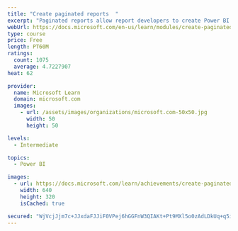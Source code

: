 ```yaml
---
title: "Create paginated reports  "
excerpt: "Paginated reports allow report developers to create Power BI artifacts that have tightly controlled rendering requirements. Paginated reports are ideal for creating sales invoices, receipts, purchase orders, and tabular data. This module will teach you how to create reports, add parameters, and work with tables and charts in paginated reports."
webUrl: https://docs.microsoft.com/en-us/learn/modules/create-paginated-reports-power-bi/
type: course
price: Free
length: PT60M
ratings:
  count: 1075
  average: 4.7227907
heat: 62

provider:
  name: Microsoft Learn
  domain: microsoft.com
  images:
    - url: /assets/images/organizations/microsoft.com-50x50.jpg
      width: 50
      height: 50

levels:
  - Intermediate

topics:
  - Power BI

images:
  - url: https://docs.microsoft.com/learn/achievements/create-paginated-reports-power-bi-social.png
    width: 640
    height: 320
    isCached: true

secured: "WjVcjJjm7c+JJxdaFJJiF0VPej6hGGFnW3QIAKt+Pt9MXl5o0zAdLDkUq+q5i3DpOMz+mPuCogF5KVs9tW8gLqvNncscQ2WzfPldi+RCVDAeDyW9HJkJujxzZIgiGmHuVrCQPDLWog1Rj6kUYonyE2bTNIy4XwGtT8ohZ+C5U43hXRJA+TdnPkvY+xRg8ZadGR5KR8lNrU+RFGvosJ7zoRL96pi70MVxgdL0MjPigm+e/lFJhv2JBP8KCSBQQ59tXcPOziawRKR+curw9w4uJHQqG5EhaxBVz3FiSEUjisJNhuLou+ncLdbpYOzESFOCKiIxKLJ/DS52Bp8fMPRMb3bMi7RXPirjE7YDLyHwjSiXWoMaD4o12ORC4LAQYvz+3qsQblVlHE24EdBEUFNFXB/pQGohSOtxULLZBqUGvGI=;SXaTm3sz4pbMeaRo4IOPnQ=="
---
```



